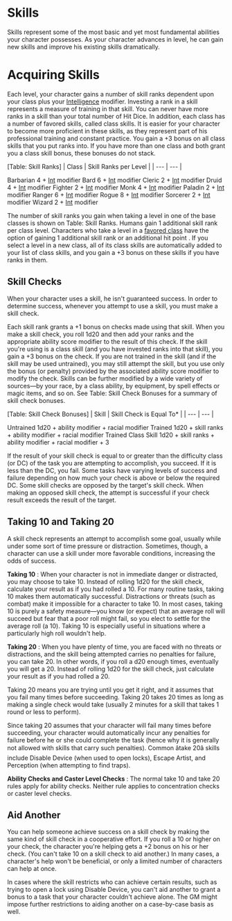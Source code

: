 # Skills

Skills represent some of the most basic and yet most fundamental abilities your character possesses. As your character advances in level, he can gain new skills and improve his existing skills dramatically.

# Acquiring Skills

Each level, your character gains a number of skill ranks dependent upon your class plus your [Intelligence](gettingStarted.html#_intelligence) modifier. Investing a rank in a skill represents a measure of training in that skill. You can never have more ranks in a skill than your total number of Hit Dice. In addition, each class has a number of favored skills, called class skills. It is easier for your character to become more proficient in these skills, as they represent part of his professional training and constant practice. You gain a +3 bonus on all class skills that you put ranks into. If you have more than one class and both grant you a class skill bonus, these bonuses do not stack.

[Table: Skill Ranks]
| Class | Skill Ranks per Level |
| --- | --- |
<tbody>
<tr class="odd">
<td>Barbarian</td>
<td>4 + <a href="gettingStarted.html#_intelligence">Int</a> modifier</td>
</tr>
<tr class="even">
<td>Bard</td>
<td>6 + <a href="gettingStarted.html#_intelligence">Int</a> modifier</td>
</tr>
<tr class="odd">
<td>Cleric</td>
<td>2 + <a href="gettingStarted.html#_intelligence">Int</a> modifier</td>
</tr>
<tr class="even">
<td>Druid</td>
<td>4 + <a href="gettingStarted.html#_intelligence">Int</a> modifier</td>
</tr>
<tr class="odd">
<td>Fighter</td>
<td>2 + <a href="gettingStarted.html#_intelligence">Int</a> modifier</td>
</tr>
<tr class="even">
<td>Monk</td>
<td>4 + <a href="gettingStarted.html#_intelligence">Int</a> modifier</td>
</tr>
<tr class="odd">
<td>Paladin</td>
<td>2 + <a href="gettingStarted.html#_intelligence">Int</a> modifier</td>
</tr>
<tr class="even">
<td>Ranger</td>
<td>6 + <a href="gettingStarted.html#_intelligence">Int</a> modifier</td>
</tr>
<tr class="odd">
<td>Rogue</td>
<td>8 + <a href="gettingStarted.html#_intelligence">Int</a> modifier</td>
</tr>
<tr class="even">
<td>Sorcerer</td>
<td>2 + <a href="gettingStarted.html#_intelligence">Int</a> modifier</td>
</tr>
<tr class="odd">
<td>Wizard</td>
<td>2 + <a href="gettingStarted.html#_intelligence">Int</a> modifier</td>
</tr>
</tbody>

The number of skill ranks you gain when taking a level in one of the base classes is shown on Table: Skill Ranks. Humans gain 1 additional skill rank per class level. Characters who take a level in a [favored class](classes.html#_favored-class) have the option of gaining 1 additional skill rank or an additional hit point . If you select a level in a new class, all of its class skills are automatically added to your list of class skills, and you gain a +3 bonus on these skills if you have ranks in them.

## Skill Checks

When your character uses a skill, he isn't guaranteed success. In order to determine success, whenever you attempt to use a skill, you must make a skill check.

Each skill rank grants a +1 bonus on checks made using that skill. When you make a skill check, you roll 1d20 and then add your ranks and the appropriate ability score modifier to the result of this check. If the skill you're using is a class skill (and you have invested ranks into that skill), you gain a +3 bonus on the check. If you are not trained in the skill (and if the skill may be used untrained), you may still attempt the skill, but you use only the bonus (or penalty) provided by the associated ability score modifier to modify the check. Skills can be further modified by a wide variety of sources—by your race, by a class ability, by equipment, by spell effects or magic items, and so on. See Table: Skill Check Bonuses for a summary of skill check bonuses.

[Table: Skill Check Bonuses]
| Skill | Skill Check is Equal To\* |
| --- | --- |
<tbody>
<tr class="odd">
<td>Untrained</td>
<td>1d20 + ability modifier + racial modifier</td>
</tr>
<tr class="even">
<td>Trained</td>
<td>1d20 + skill ranks + ability modifier + racial modifier</td>
</tr>
<tr class="odd">
<td>Trained Class Skill</td>
<td>1d20 + skill ranks + ability modifier + racial modifier + 3</td>
</tr>
</tbody>

If the result of your skill check is equal to or greater than the difficulty class (or DC) of the task you are attempting to accomplish, you succeed. If it is less than the DC, you fail. Some tasks have varying levels of success and failure depending on how much your check is above or below the required DC. Some skill checks are opposed by the target's skill check. When making an opposed skill check, the attempt is successful if your check result exceeds the result of the target.

## Taking 10 and Taking 20

A skill check represents an attempt to accomplish some goal, usually while under some sort of time pressure or distraction. Sometimes, though, a character can use a skill under more favorable conditions, increasing the odds of success.

**Taking 10** : When your character is not in immediate danger or distracted, you may choose to take 10. Instead of rolling 1d20 for the skill check, calculate your result as if you had rolled a 10. For many routine tasks, taking 10 makes them automatically successful. Distractions or threats (such as combat) make it impossible for a character to take 10. In most cases, taking 10 is purely a safety measure—you know (or expect) that an average roll will succeed but fear that a poor roll might fail, so you elect to settle for the average roll (a 10). Taking 10 is especially useful in situations where a particularly high roll wouldn't help.

**Taking 20** : When you have plenty of time, you are faced with no threats or distractions, and the skill being attempted carries no penalties for failure, you can take 20. In other words, if you roll a d20 enough times, eventually you will get a 20. Instead of rolling 1d20 for the skill check, just calculate your result as if you had rolled a 20.

Taking 20 means you are trying until you get it right, and it assumes that you fail many times before succeeding. Taking 20 takes 20 times as long as making a single check would take (usually 2 minutes for a skill that takes 1 round or less to perform).

Since taking 20 assumes that your character will fail many times before succeeding, your character would automatically incur any penalties for failure before he or she could complete the task (hence why it is generally not allowed with skills that carry such penalties). Common âtake 20â skills include Disable Device (when used to open locks), Escape Artist, and Perception (when attempting to find traps).

**Ability Checks and Caster Level Checks** : The normal take 10 and take 20 rules apply for ability checks. Neither rule applies to concentration checks or caster level checks.

## Aid Another

You can help someone achieve success on a skill check by making the same kind of skill check in a cooperative effort. If you roll a 10 or higher on your check, the character you're helping gets a +2 bonus on his or her check. (You can't take 10 on a skill check to aid another.) In many cases, a character's help won't be beneficial, or only a limited number of characters can help at once.

In cases where the skill restricts who can achieve certain results, such as trying to open a lock using Disable Device, you can't aid another to grant a bonus to a task that your character couldn't achieve alone. The GM might impose further restrictions to aiding another on a case-by-case basis as well.

